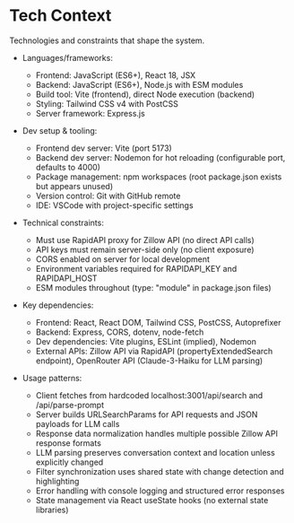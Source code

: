 # Tech Context
Technologies and constraints that shape the system.

- Languages/frameworks:
  - Frontend: JavaScript (ES6+), React 18, JSX
  - Backend: JavaScript (ES6+), Node.js with ESM modules
  - Build tool: Vite (frontend), direct Node execution (backend)
  - Styling: Tailwind CSS v4 with PostCSS
  - Server framework: Express.js

- Dev setup & tooling:
  - Frontend dev server: Vite (port 5173)
  - Backend dev server: Nodemon for hot reloading (configurable port, defaults to 4000)
  - Package management: npm workspaces (root package.json exists but appears unused)
  - Version control: Git with GitHub remote
  - IDE: VSCode with project-specific settings

- Technical constraints:
  - Must use RapidAPI proxy for Zillow API (no direct API calls)
  - API keys must remain server-side only (no client exposure)
  - CORS enabled on server for local development
  - Environment variables required for RAPIDAPI_KEY and RAPIDAPI_HOST
  - ESM modules throughout (type: "module" in package.json files)

- Key dependencies:
  - Frontend: React, React DOM, Tailwind CSS, PostCSS, Autoprefixer
  - Backend: Express, CORS, dotenv, node-fetch
  - Dev dependencies: Vite plugins, ESLint (implied), Nodemon
  - External APIs: Zillow API via RapidAPI (propertyExtendedSearch endpoint), OpenRouter API (Claude-3-Haiku for LLM parsing)

- Usage patterns:
  - Client fetches from hardcoded localhost:3001/api/search and /api/parse-prompt
  - Server builds URLSearchParams for API requests and JSON payloads for LLM calls
  - Response data normalization handles multiple possible Zillow API response formats
  - LLM parsing preserves conversation context and location unless explicitly changed
  - Filter synchronization uses shared state with change detection and highlighting
  - Error handling with console logging and structured error responses
  - State management via React useState hooks (no external state libraries)
